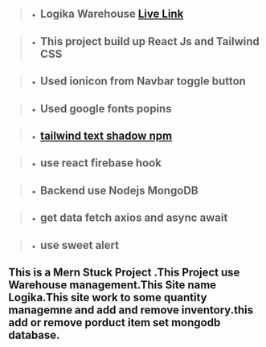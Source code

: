 > - ## Logika Warehouse [Live Link](https://logika-warehouse.web.app/)

> - ## This project build up React Js and Tailwind CSS

> - ## Used ionicon from Navbar toggle button

> - ## Used google fonts popins

> - ## [tailwind text shadow npm](https://www.npmjs.com/package/tailwindcss-textshadow)

> - ## use react firebase hook

> - ## Backend use Nodejs MongoDB

> - ## get data fetch axios and async await

> - ## use sweet alert

## This is a Mern Stuck Project .This Project use Warehouse management.This Site name Logika.This site work to some quantity managemne and add and remove inventory.this add or remove porduct item set mongodb database.
